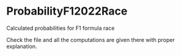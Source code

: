 # ProbabilityF12022Race
Calculated probabilities for F1 formula race

Check the file and all the computations are given there with proper explanation.
